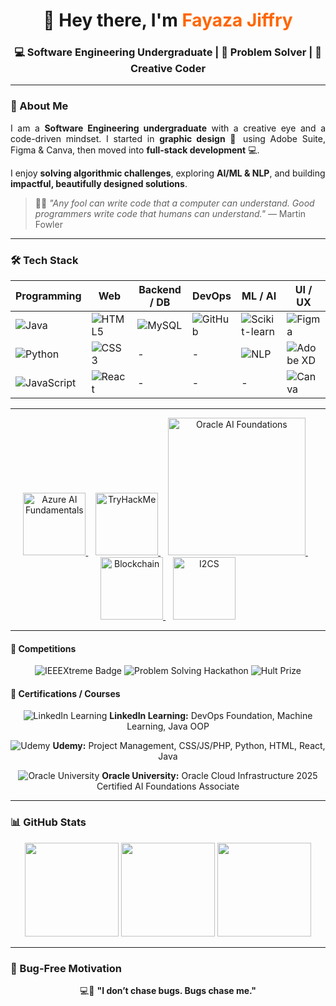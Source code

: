 <!-- Header Section -->
<h1 align="center">👋 Hey there, I'm <span style="color:#ff6600;">Fayaza Jiffry</span></h1>
<h3 align="center">💻 Software Engineering Undergraduate | 🚀 Problem Solver | 🎨 Creative Coder</h3>

---

<!-- About Me -->
### 🌟 About Me
<p align="justify">
I am a <b>Software Engineering undergraduate</b> with a creative eye and a code-driven mindset.  
I started in <b>graphic design</b> 🎨 using Adobe Suite, Figma & Canva, then moved into <b>full-stack development</b> 💻.  

I enjoy <b>solving algorithmic challenges</b>, exploring <b>AI/ML & NLP</b>, and building <b>impactful, beautifully designed solutions</b>.
</p>

> 🧠✨ <i>"Any fool can write code that a computer can understand. Good programmers write code that humans can understand."</i> — Martin Fowler

---

<!-- Tech Stack -->
### 🛠 Tech Stack
| Programming | Web | Backend / DB | DevOps | ML / AI | UI / UX |
|------------|-----|--------------|--------|---------|--------|
| ![Java](https://img.shields.io/badge/Java-ED8B00?style=for-the-badge&logo=java&logoColor=white) | ![HTML5](https://img.shields.io/badge/HTML5-E34F26?style=for-the-badge&logo=html5&logoColor=white) | ![MySQL](https://img.shields.io/badge/MySQL-4479A1?style=for-the-badge&logo=mysql&logoColor=white) | ![GitHub](https://img.shields.io/badge/GitHub-181717?style=for-the-badge&logo=github&logoColor=white) | ![Scikit-learn](https://img.shields.io/badge/Scikit--learn-F7931E?style=for-the-badge&logo=scikitlearn&logoColor=white) | ![Figma](https://img.shields.io/badge/Figma-F24E1E?style=for-the-badge&logo=figma&logoColor=white) |
| ![Python](https://img.shields.io/badge/Python-3776AB?style=for-the-badge&logo=python&logoColor=white) | ![CSS3](https://img.shields.io/badge/CSS3-1572B6?style=for-the-badge&logo=css3&logoColor=white) | - | - | ![NLP](https://img.shields.io/badge/NLP-Purple?style=for-the-badge) | ![Adobe XD](https://img.shields.io/badge/Adobe_XD-FF61F6?style=for-the-badge&logo=adobexd&logoColor=white) |
| ![JavaScript](https://img.shields.io/badge/JavaScript-F7DF1E?style=for-the-badge&logo=javascript&logoColor=black) | ![React](https://img.shields.io/badge/React-61DAFB?style=for-the-badge&logo=react&logoColor=black) | - | - | - | ![Canva](https://img.shields.io/badge/Canva-00C4CC?style=for-the-badge&logo=canva&logoColor=white) |

---

<!-- All Badges in a Single Line -->
<p align="center">
  <a href="https://www.credly.com/badges/d886f9bd-7c0f-4b16-9e06-547c909a7ce1/public_url" target="_blank">
    <img src="https://images.credly.com/size/220x220/images/4136ced8-75d5-4afb-8677-40b6236e2672/azure-ai-fundamentals-600x600.png" width="100" height="100" alt="Azure AI Fundamentals"/>
  </a>
  &nbsp;&nbsp;
  <a href="https://tryhackme.com/p/FayazaJiffry" target="_blank">
    <img src="https://tryhackme.com/img/badges/firstfour.svg" width="100" height="100" alt="TryHackMe"/>
  </a>
  &nbsp;&nbsp;
  <a href="https://brm-workforce.oracle.com/pdf/certview/images/OCI25AICFAV1.png" target="_blank">
    <img src="https://brm-workforce.oracle.com/pdf/certview/images/OCI25AICFAV1.png" width="220" height="auto" alt="Oracle AI Foundations"/>
  </a>
  &nbsp;&nbsp;
  <a href="https://www.credly.com/badges/your-blockchain-badge-link-here" target="_blank">
    <img src="https://res.cloudinary.com/droqoz7lg/image/upload/f_auto/q_auto/v1748556702/assets/blockchain-basics-badge.png" width="100" height="100" alt="Blockchain"/>
  </a>
  &nbsp;&nbsp;
  <a href="https://www.credly.com/badges/your-badge-link-here" target="_blank">
    <img src="https://images.credly.com/size/680x680/images/af8c6b4e-fc31-47c4-8dcb-eb7a2065dc5b/I2CS__1_.png" width="100" height="100" alt="I2CS"/>
  </a>
</p>

---

#### 🏁 Competitions
<p align="center">
  <img src="https://img.shields.io/badge/IEEEXtreme-18.0-blue?style=for-the-badge&logo=ieee" alt="IEEEXtreme Badge" />
  <img src="https://img.shields.io/badge/Problem_Solving_Hackathon-green?style=for-the-badge&logo=hackerrank" alt="Problem Solving Hackathon" />
  <img src="https://img.shields.io/badge/Hult_Prize-purple?style=for-the-badge&logo=hult-prize" alt="Hult Prize" />
</p>

#### 📜 Certifications / Courses
<p align="center">
  <img src="https://img.shields.io/badge/LinkedIn-blue?style=for-the-badge&logo=linkedin" alt="LinkedIn Learning" />
  <b>LinkedIn Learning:</b> DevOps Foundation, Machine Learning, Java OOP
</p>
<p align="center">
  <img src="https://img.shields.io/badge/Udemy-red?style=for-the-badge&logo=udemy" alt="Udemy" />
  <b>Udemy:</b> Project Management, CSS/JS/PHP, Python, HTML, React, Java
</p>
<p align="center">
  <img src="https://img.shields.io/badge/Oracle-%23FF6600?style=for-the-badge&logo=oracle&logoColor=white" alt="Oracle University" />
  <b>Oracle University:</b> Oracle Cloud Infrastructure 2025 Certified AI Foundations Associate
</p>

---

### 📊 GitHub Stats
<p align="center">
  <img src="https://github-readme-stats.vercel.app/api?username=fayazajiffry&show_icons=true&theme=radical" height="150"/>
  <img src="https://github-readme-stats.vercel.app/api/top-langs/?username=fayazajiffry&layout=compact&theme=radical" height="150"/>
  <img src="https://github-profile-trophy.vercel.app/?username=fayazajiffry&theme=darkhub" height="150"/>
</p>

---

### 🐞 Bug-Free Motivation
<p align="center">
  💻🐞 <b>"I don’t chase bugs. Bugs chase me."</b>
</p>
